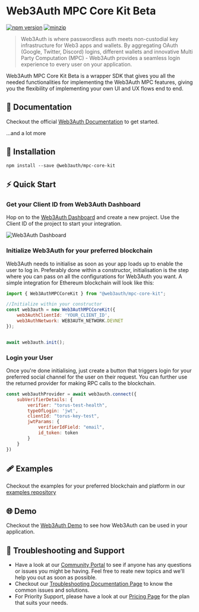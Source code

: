 # Web3Auth MPC Core Kit Beta

[![npm version](https://img.shields.io/npm/v/@web3auth/no-modal?label=%22%22)](https://www.npmjs.com/package/@web3auth/no-modal/v/latest)
[![minzip](https://img.shields.io/bundlephobia/minzip/@web3auth/no-modal?label=%22%22)](https://bundlephobia.com/result?p=@web3auth/no-modal@latest)

> Web3Auth is where passwordless auth meets non-custodial key infrastructure for Web3 apps and wallets. By aggregating OAuth (Google, Twitter, Discord) logins, different wallets and innovative Multi Party Computation (MPC) - Web3Auth provides a seamless login experience to every user on your application.

Web3Auth MPC Core Kit Beta is a wrapper SDK that gives you all the needed functionalities for implementing the Web3Auth MPC features, giving you the flexibility of implementing your own UI and UX flows end to end.

## 📖 Documentation

Checkout the official [Web3Auth Documentation](https://web3auth.io/docs/sdk/) to get started.

...and a lot more

## 🔗 Installation

```shell
npm install --save @web3auth/mpc-core-kit
```

## ⚡ Quick Start

### Get your Client ID from Web3Auth Dashboard

Hop on to the [Web3Auth Dashboard](https://dashboard.web3auth.io/) and create a new project. Use the Client ID of the project to start your integration.

![Web3Auth Dashboard](https://web3auth.io/docs/assets/images/project_plug_n_play-89c39ec42ad993107bb2485b1ce64b89.png)

### Initialize Web3Auth for your preferred blockchain

Web3Auth needs to initialise as soon as your app loads up to enable the user to log in. Preferably done within a constructor, initialisation is the step where you can pass on all the configurations for Web3Auth you want. A simple integration for Ethereum blockchain will look like this:

```js
import { Web3AuthMPCCoreKit } from "@web3auth/mpc-core-kit";

//Initialize within your constructor
const web3auth = new Web3AuthMPCCoreKit({
    web3AuthClientId: 'YOUR_CLIENT_ID',
    web3AuthNetwork: WEB3AUTH_NETWORK.DEVNET
});


await web3auth.init();
```

### Login your User

Once you're done initialising, just create a button that triggers login for your preferred social channel for the user on their request. You can further use the returned provider for making RPC calls to the blockchain.

```js
const web3authProvider = await web3auth.connect({ 
    subVerifierDetails: { 
        verifier: "torus-test-health",
        typeOfLogin: 'jwt',
        clientId: "torus-key-test",
        jwtParams: {
            verifierIdField: "email",
            id_token: token
        }
    }
})
```

## 🩹 Examples

Checkout the examples for your preferred blockchain and platform in our [examples repository](https://github.com/Web3Auth/web3auth-core-kit-examples)

## 🌐 Demo

Checkout the [Web3Auth Demo](https://demo-app.web3auth.io/) to see how Web3Auth can be used in your application.

## 💬 Troubleshooting and Support

- Have a look at our [Community Portal](https://community.web3auth.io/) to see if anyone has any questions or issues you might be having. Feel free to reate new topics and we'll help you out as soon as possible.
- Checkout our [Troubleshooting Documentation Page](https://web3auth.io/docs/troubleshooting) to know the common issues and solutions.
- For Priority Support, please have a look at our [Pricing Page](https://web3auth.io/pricing.html) for the plan that suits your needs.
